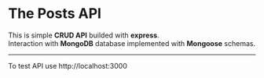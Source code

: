 
# The Posts API


This is simple **CRUD API** builded with **express**.<br>
Interaction with **MongoDB** database implemented with **Mongoose** schemas.<br>

***

To test API use http://localhost:3000